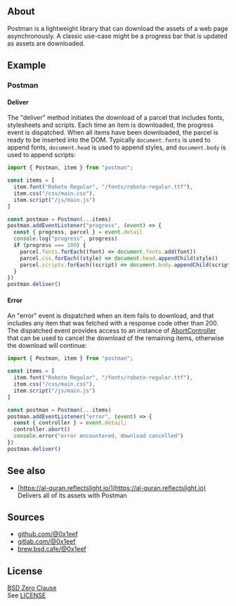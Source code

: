 ## About

Postman is a lightweight library that can download the
assets of a web page asynchronously. A classic use-case
might be a progress bar that is updated as assets are
downloaded.

## Example

### Postman

#### Deliver

The "deliver" method initiates the download of a parcel that includes
fonts, stylesheets and scripts. Each time an item is downloaded, the
progress event is dispatched. When all items have been downloaded, the
parcel is ready to be inserted into the DOM. Typically `document.fonts`
is used to append fonts, `document.head` is used to append styles, and
`document.body` is used to append scripts:

```javascript
import { Postman, item } from "postman";

const items = [
  item.font("Roboto Regular", "/fonts/roboto-regular.ttf"),
  item.css("/css/main.css"),
  item.script("/js/main.js")
]

const postman = Postman(...items)
postman.addEventListener("progress", (event) => {
  const { progress, parcel } = event.detail
  console.log("progress", progress)
  if (progress === 100) {
    parcel.fonts.forEach((font) => document.fonts.add(font))
    parcel.css.forEach((style) => document.head.appendChild(style))
    parcel.scripts.forEach((script) => document.body.appendChild(script))
  }
})
postman.deliver()
```

#### Error

An "error" event is dispatched when an item fails to download, and
that includes any item that was fetched with a response code other
than 200. The dispatched event provides access to an instance of
[AbortController](https://developer.mozilla.org/en-US/docs/Web/API/AbortController)
that can be used to cancel the download of the remaining items,
otherwise the download will continue:

```javascript
import { Postman, item } from "postman";

const items = [
  item.font("Roboto Regular", "/fonts/roboto-regular.ttf"),
  item.css("/css/main.css"),
  item.script("/js/main.js")
]

const postman = Postman(...items)
postman.addEventListener("error", (event) => {
  const { controller } = event.detail;
  controller.abort()
  console.error("error encountered, download cancelled")
})
postman.deliver()
```

## See also

* [https://al-quran.reflectslight.io/](https://al-quran.reflectslight.io) <br>
  Delivers all of its assets with Postman

## Sources

* [github.com/@0x1eef](https://github.com/0x1eef/postman)
* [gitlab.com/@0x1eef](https://gitlab.com/0x1eef/postman)
* [brew.bsd.cafe/@0x1eef](https://brew.bsd.cafe/0x1eef/postman)

## License

[BSD Zero Clause](https://choosealicense.com/licenses/0bsd/)
<br>
See [LICENSE](./LICENSE)

